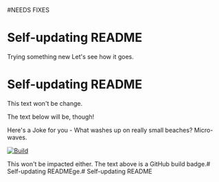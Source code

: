 #NEEDS FIXES 


# Self-updating README

Trying something new
Let's see how it goes. 

# Self-updating README

This text won't be change.

The text below will be, though!

Here's a Joke for you -
What washes up on really small beaches?
Micro-waves.

[![Build](https://github.com/ayushjain01/Readme-Jokes/actions/workflows/flow.yml/badge.svg)](https://github.com/ayushjain01/Readme-Jokes/actions/workflows/flow.yml)

This won't be impacted either. The text above is a GitHub build badge.# Self-updating READMEge.# Self-updating README

